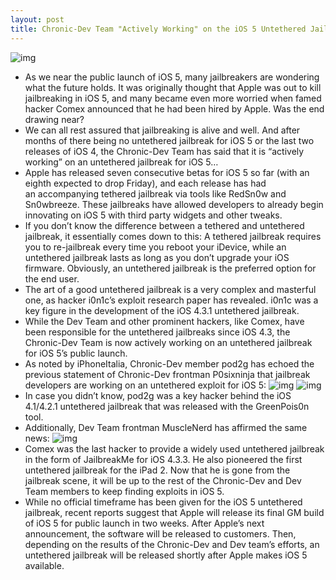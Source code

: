 ```yaml
---
layout: post
title: Chronic-Dev Team "Actively Working" on the iOS 5 Untethered Jailbreak
---
```

![img](http://media.idownloadblog.com/wp-content/uploads/2011/06/iOS-5-jailbreak.jpeg)
* As we near the public launch of iOS 5, many jailbreakers are wondering what the future holds. It was originally thought that Apple was out to kill jailbreaking in iOS 5, and many became even more worried when famed hacker Comex announced that he had been hired by Apple. Was the end drawing near?
* We can all rest assured that jailbreaking is alive and well. And after months of there being no untethered jailbreak for iOS 5 or the last two releases of iOS 4, the Chronic-Dev Team has said that it is “actively working” on an untethered jailbreak for iOS 5…
* Apple has released seven consecutive betas for iOS 5 so far (with an eighth expected to drop Friday), and each release has had an accompanying tethered jailbreak via tools like RedSn0w and Sn0wbreeze. These jailbreaks have allowed developers to already begin innovating on iOS 5 with third party widgets and other tweaks.
* If you don’t know the difference between a tethered and untethered jailbreak, it essentially comes down to this: A tethered jailbreak requires you to re-jailbreak every time you reboot your iDevice, while an untethered jailbreak lasts as long as you don’t upgrade your iOS firmware. Obviously, an untethered jailbreak is the preferred option for the end user.
* The art of a good untethered jailbreak is a very complex and masterful one, as hacker i0n1c’s exploit research paper has revealed. i0n1c was a key figure in the development of the iOS 4.3.1 untethered jailbreak.
* While the Dev Team and other prominent hackers, like Comex, have been responsible for the untethered jailbreaks since iOS 4.3, the Chronic-Dev Team is now actively working on an untethered jailbreak for iOS 5’s public launch.
* As noted by iPhoneItalia, Chronic-Dev member pod2g has echoed the previous statement of Chronic-Dev frontman P0sixninja that jailbreak developers are working on an untethered exploit for iOS 5:
![img](http://media.idownloadblog.com/wp-content/uploads/2011/09/Screen-Shot-2011-09-15-at-10.49.28-AM-e1316098359823.png)
![img](http://media.idownloadblog.com/wp-content/uploads/2011/09/Screen-Shot-2011-09-15-at-10.49.57-AM-e1316098331907.png)
* In case you didn’t know, pod2g was a key hacker behind the iOS 4.1/4.2.1 untethered jailbreak that was released with the GreenPois0n tool.
* Additionally, Dev Team frontman MuscleNerd has affirmed the same news:
![img](http://media.idownloadblog.com/wp-content/uploads/2011/09/Screen-Shot-2011-09-15-at-10.47.18-AM.png)
* Comex was the last hacker to provide a widely used untethered jailbreak in the form of JailbreakMe for iOS 4.3.3. He also pioneered the first untethered jailbreak for the iPad 2. Now that he is gone from the jailbreak scene, it will be up to the rest of the Chronic-Dev and Dev Team members to keep finding exploits in iOS 5.
* While no official timeframe has been given for the iOS 5 untethered jailbreak, recent reports suggest that Apple will release its final GM build of iOS 5 for public launch in two weeks. After Apple’s next announcement, the software will be released to customers. Then, depending on the results of the Chronic-Dev and Dev team’s efforts, an untethered jailbreak will be released shortly after Apple makes iOS 5 available.

